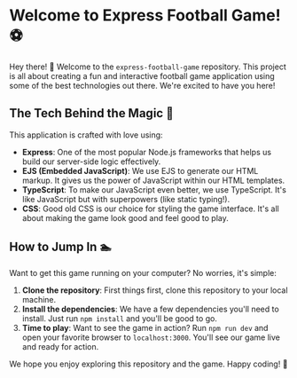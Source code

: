 # Welcome to Express Football Game! ⚽️

Hey there! 👋 Welcome to the `express-football-game` repository. This project is all about creating a fun and interactive football game application using some of the best technologies out there. We're excited to have you here!

## The Tech Behind the Magic 🎩

This application is crafted with love using:

- **Express**: One of the most popular Node.js frameworks that helps us build our server-side logic effectively.
- **EJS (Embedded JavaScript)**: We use EJS to generate our HTML markup. It gives us the power of JavaScript within our HTML templates.
- **TypeScript**: To make our JavaScript even better, we use TypeScript. It's like JavaScript but with superpowers (like static typing!).
- **CSS**: Good old CSS is our choice for styling the game interface. It's all about making the game look good and feel good to play.

## How to Jump In 🏊

Want to get this game running on your computer? No worries, it's simple:

1. **Clone the repository**: First things first, clone this repository to your local machine.
2. **Install the dependencies**: We have a few dependencies you'll need to install. Just run `npm install` and you'll be good to go.
3. **Time to play**: Want to see the game in action? Run `npm run dev` and open your favorite browser to `localhost:3000`. You'll see our game live and ready for action.

We hope you enjoy exploring this repository and the game. Happy coding! 🚀
